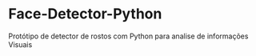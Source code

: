 # Face-Detector-Python
Protótipo de detector de rostos com Python para analise de informações Visuais 
